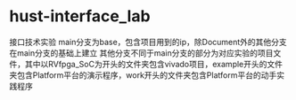 # hust-interface_lab
 接口技术实验
 main分支为base，包含项目用到的ip，除Document外的其他分支在main分支的基础上建立
 其他分支不同于main分支的部分为对应实验的项目文件，其中以RVfpga_SoC为开头的文件夹包含vivado项目，example开头的文件夹包含Platform平台的演示程序，work开头的文件夹包含Platform平台的动手实践程序
